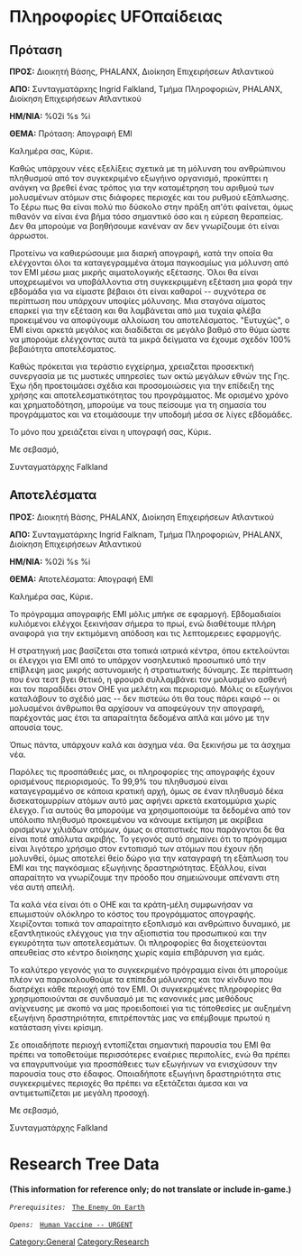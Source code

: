 # Πληροφορίες UFOπαίδειας

## Πρόταση

**ΠΡΟΣ:** Διοικητή Βάσης, PHALANX, Διοίκηση Επιχειρήσεων Ατλαντικού

**ΑΠΟ:** Συνταγματάρxης Ingrid Falkland, Τμήμα Πληροφοριών, PHALANX,
Διοίκηση Επιχειρήσεων Ατλαντικού

**ΗΜ/ΝΙΑ:** %02i %s %i

**ΘΕΜΑ:** Πρόταση: Απογραφή ΕΜΙ

Καλημέρα σας, Κύριε.

Καθώς υπάρχουν νέες εξελίξεις σχετικά με τη μόλυνση του ανθρώπινου
πληθυσμού από τον συγκεκριμένο εξωγήινο οργανισμό, προκύπτει η ανάγκη να
βρεθεί ένας τρόπος για την καταμέτρηση του αριθμού των μολυσμένων ατόμων
στις διάφορες περιοχές και του ρυθμού εξάπλωσης. Το ξέρω πως θα είναι
πολύ πιο δύσκολο στην πράξη απ'ότι φαίνεται, όμως πιθανόν να είναι ένα
βήμα τόσο σημαντικό όσο και η εύρεση θεραπείας. Δεν θα μπορούμε να
βοηθήσουμε κανέναν αν δεν γνωρίζουμε ότι είναι άρρωστοι.

Προτείνω να καθιερώσουμε μια διαρκή απογραφή, κατά την οποία θα
ελέγχονται όλοι τα καταγεγραμμένα άτομα παγκοσμίως για μόλυνση από τον
ΕΜΙ μέσω μιας μικρής αιματολογικής εξέτασης. Όλοι θα είναι υποχρεωμένοι
να υποβάλλοντια στη συγκεκριμμένη εξέταση μια φορά την εβδομάδα για να
είμαστε βέβαιοι ότι είναι καθαροί -- συχνότερα σε περίπτωση που υπάρχουν
υποψίες μόλυνσης. Μια σταγόνα αίματος επαρκεί για την εξέταση και θα
λαμβάνεται από μια τυχαία φλέβα προκειμένου να αποφύγουμε αλλοίωση του
αποτελέσματος. "Ευτυχώς", ο ΕΜΙ είναι αρκετά μεγάλος και διαδίδεται σε
μεγάλο βαθμό στο θύμα ώστε να μπορούμε ελέγχοντας αυτά τα μικρά δείγματα
να έχουμε σχεδόν 100% βεβαιότητα αποτελέσματος.

Καθώς πρόκειται για τεράστιο εγχείρημα, χρειαζεται προσεκτική συνεργασία
με τις μυστικές υπηρεσίες των οκτώ μεγάλων εθνών της Γης. Έχω ήδη
προετοιμάσει σχέδια και προσομοιώσεις για την επίδειξη της χρήσης και
αποτελεσματικότητας του προγράμματος. Με ορισμένο χρόνο και
χρηματοδότηση, μπορούμε να τους πείσουμε για τη σημασία του προγράμματος
και να ετοιμάσουμε την υποδομή μέσα σε λίγες εβδομάδες.

Το μόνο που χρειάζεται είναι η υπογραφή σας, Κύριε.

Με σεβασμό,

Συνταγματάρχης Falkland

## Αποτελέσματα

**ΠΡΟΣ:** Διοικητή Βάσης, PHALANX, Διοίκηση Επιχειρήσεων Ατλαντικού

**ΑΠΟ:** Συνταγματάρxης Ingrid Falknam, Τμήμα Πληροφοριών, PHALANX,
Διοίκηση Επιχειρήσεων Ατλαντικού

**ΗΜ/ΝΙΑ:** %02i %s %i

**ΘΕΜΑ:** Αποτελέσματα: Απογραφή ΕΜΙ

Καλημέρα σας, Κύριε.

Το πρόγραμμα απογραφής ΕΜΙ μόλις μπήκε σε εφαρμογή. Εβδομαδιαίοι
κυλιόμενοι ελέγχοι ξεκινήσαν σήμερα το πρωί, ενώ διαθέτουμε πλήρη
αναφορά για την εκτιμόμενη απόδοση και τις λεπτομερειες εφαρμογής.

Η στρατηγική μας βασίζεται στα τοπικά ιατρικά κέντρα, όπου εκτελούνται
οι έλεγχοι για ΕΜΙ από το υπάρχον νοσηλευτικό προσωπικό υπό την επίβλεψη
μιας μικρής αστυνομικής ή στρατιωτικής δύναμης. Σε περίπτωση που ένα
τεστ βγει θετικό, η φρουρά συλλαμβάνει τον μολυσμένο ασθενή και τον
παραδίδει στον ΟΗΕ για μελέτη και περιορισμό. Μόλις οι εξωγήινοι
καταλάβουν το σχέδιό μας -- δεν πιστεύω ότι θα τους πάρει καιρό -- οι
μολυσμένοι άνθρωποι θα αρχίσουν να αποφεύγουν την απογραφή, παρέχοντάς
μας έτσι τα απαραίτητα δεδομένα απλά και μόνο με την απουσία τους.

Όπως πάντα, υπάρχουν καλά και άσχημα νέα. Θα ξεκινήσω με τα άσχημα νέα.

Παρόλες τις προσπάθειές μας, οι πληροφορίες της απογραφής έχουν
ορισμένους περιορισμούς. Το 99,9% του πληθυσμού είναι καταγεγραμμένο σε
κάποια κρατική αρχή, όμως σε έναν πληθυσμό δέκα δισεκατομυρρίων ατόμων
αυτό μας αφήνει αρκετά εκατομμύρια χωρίς έλεγχο. Για αυτούς θα μπορούμε
να χρησιμοποιούμε τα δεδομένα από τον υπόλοιπο πληθυσμό προκειμένου να
κάνουμε εκτίμηση με ακρίβεια ορισμένων χιλιάδων ατόμων, όμως οι
στατιστικές που παράγονται δε θα είναι ποτέ απόλυτα ακριβής. Το γεγονός
αυτό σημαίνει ότι το πρόγραμμα είναι λιγότερο χρήσιμο στον εντοπισμό των
ατόμων που έχουν ήδη μολυνθεί, όμως αποτελεί θείο δώρο για την καταγραφή
τη εξάπλωση του ΕΜΙ και της παγκόσμιας εξωγήινης δραστηριότητας.
Εξάλλου, είναι απαραίτητο να γνωρίζουμε την πρόοδο που σημειώνουμε
απέναντι στη νέα αυτή απειλή.

Τα καλά νέα είναι ότι ο ΟΗΕ και τα κράτη-μέλη συμφωνήσαν να επωμιστούν
ολόκληρο το κόστος του προγράμματος απογραφής. Χειρίζονται τοπικά τον
απαραίτητο εξοπλισμό και ανθρώπινο δυναμικό, με εξαντλητικούς ελέγχους
για την αξιοπιστία του προσωπικού και την εγκυρότητα των αποτελεσμάτων.
Οι πληροφορίες θα διοχετεύονται απευθείας στο κέντρο διοίκησης χωρίς
καμία επιβάρυνση για εμάς.

Το καλύτερο γεγονός για το συγκεκριμένο πρόγραμμα είναι ότι μπορούμε
πλέον να παρακολουθούμε τα επίπεδα μόλυνσης και τον κίνδυνο που
διατρέχει κάθε περιοχή από τον ΕΜΙ. Οι συγκεκριμένες πληροφορίες θα
χρησιμοποιούνται σε συνδυασμό με τις κανονικές μας μεθόδους ανίχνευσης
με σκοπό να μας προειδοποιεί για τις τόποθεσίες με αυξημένη εξωγήινη
δραστηριότητα, επιτρέποντάς μας να επέμβουμε πρωτού η κατάσταση γίνει
κρίσιμη.

Σε οποιαδήποτε περιοχή εντοπίζεται σημαντική παρουσία του ΕΜΙ θα πρέπει
να τοποθετούμε περισσότερες εναέριες περιπολίες, ενώ θα πρέπει να
επαγρυπνούμε για προσπάθειες των εξωγήινων να ενισχύσουν την παρουσία
τους στο έδαφος. Οποιαδήποτε εξωγήινη δραστηριότητα στις συγκεκριμένες
περιοχές θα πρέπει να εξετάζεται άμεσα και να αντιμετωπίζεται με μεγάλη
προσοχή.

Με σεβασμό,

Συνταγματάρχης Falkland

# Research Tree Data

**(This information for reference only; do not translate or include
in-game.)**

*`Prerequisites:`*
` `[`The Enemy On Earth`](Aliens/The_Enemy_On_Earth "wikilink")

*`Opens:`*
` `[`Human Vaccine -- URGENT`](Research/Human_Vaccine_--_URGENT "wikilink")
` `

[Category:General](Category:General "wikilink")
[Category:Research](Category:Research "wikilink")